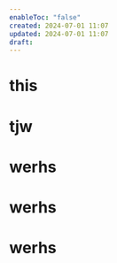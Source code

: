 ```yaml
---
enableToc: "false"
created: 2024-07-01 11:07
updated: 2024-07-01 11:07
draft: 
---
```

# this

# tjw

# werhs
# werhs

# werhs